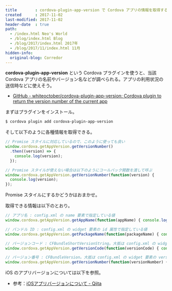 ```yaml
---
title        : cordova-plugin-app-version で Cordova アプリの情報を取得する
created      : 2017-11-02
last-modified: 2017-11-02
header-date  : true
path:
  - /index.html Neo's World
  - /blog/index.html Blog
  - /blog/2017/index.html 2017年
  - /blog/2017/11/index.html 11月
hidden-info:
  original-blog: Corredor
---
```


__cordova-plugin-app-version__ という Cordova プラグインを使うと、当該 Cordova アプリの名前やバージョン名などが調べられる。アプリの利用状況の送信時などに使えそう。

- [GitHub - whiteoctober/cordova-plugin-app-version: Cordova plugin to return the version number of the current app](https://github.com/whiteoctober/cordova-plugin-app-version)

まずはプラグインをインストール。

```bash
$ cordova plugin add cordova-plugin-app-version
```

そして以下のように各種情報を取得できる。

```javascript
// Promise スタイルに対応しているので、このように使っても良い
window.cordova.getAppVersion.getVersionNumber()
  .then((version) => {
    console.log(version);
  });

// Promise スタイルが使えない場合は以下のようにコールバック関数を渡して呼ぶ
window.cordova.getAppVersion.getVersionNumber(function(version) {
  console.log(version);
});
```

Promise スタイルにするかどうかはおまかせ。

取得できる情報は以下のとおり。

```javascript
// アプリ名 : config.xml の name 要素で指定している値
window.cordova.getAppVersion.getAppName(function(appName) { console.log(appName); });

// バンドル ID : config.xml の widget 要素の id 属性で指定している値
window.cordova.getAppVersion.getPackageName(function(packageName) { console.log(packageName); });

// バージョンコード : CFBundleShortVersionString。大抵は config.xml の widget 要素の version 属性で指定している値と同値
window.cordova.getAppVersion.getVersionCode(function(versionCode) { console.log(versionCode); });

// バージョン番号 : CFBundleVersion。大抵は config.xml の widget 要素の version 属性で指定している値と同値
window.cordova.getAppVersion.getVersionNumber(function(versionNumber) { console.log(versionNumber); });
```

iOS のアプリバージョンについては以下を参照。

- 参考：[iOSアプリバージョンについて - Qiita](https://qiita.com/mo12ino/items/667f9f3fd3829440a20b)
